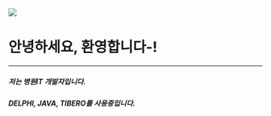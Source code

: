 
<img src="https://capsule-render.vercel.app/api?type=wave&color=auto&height=300&section=header&text=KyungMin%20GitHub&fontSize=90" />


# 안녕하세요, 환영합니다-!
___
##### 저는 병원IT 개발자입니다. 
##### DELPHI, JAVA, TIBERO를 사용중입니다.

